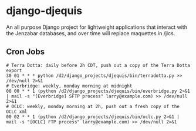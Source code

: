# django-djequis

An all purpose Django project for lightweight applications that interact
with the Jenzabar databases, and over time will replace maquettes in /jics.

## Cron Jobs

    # Terra Dotta: daily before 2h CDT, push out a copy of the Terra Dotta export
    30 01 * * * python /d2/django_projects/djequis/bin/terradotta.py >> /dev/null 2>&1
    # Everbridge: weekly, monday morning at midnight
    00 00 * * 1 (python /d2/django_projects/djequis/bin/everbridge.py 2>&1 | mail -s "[Everbridge] SFTP process" larry@example.com) >> /dev/null 2>&1
    # OCLC: weekly, monday morning at 2h, push out a fresh copy of the OCLC xml
    00 02 * * 1 (python /d2/django_projects/djequis/bin/oclc.py 2>&1 | mail -s "[OCLC] FTP process" larry@example.com) >> /dev/null 2>&1

